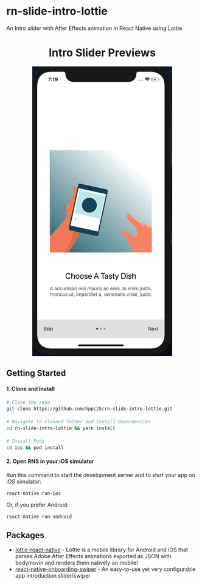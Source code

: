# rn-slide-intro-lottie
An Intro slider with After Effects animation in React Native using Lottie.

<div align="center">
    <h1>Intro Slider Previews </h1>
 <img src="docs/gifs/app.gif" />
</div>


## Getting Started

#### 1. Clone and Install

```bash
# Clone the repo
git clone https://github.com/hppc25/rn-slide-intro-lottie.git

# Navigate to clonned folder and Install dependencies
cd rn-slide-intro-lottie && yarn install

# Install Pods
cd ios && pod install
```

#### 2. Open RNS in your iOS simulator

Run this command to start the development server and to start your app on iOS simulator:
```
react-native run-ios
```

Or, if you prefer Android:
```
react-native run-android
```

## Packages 
- [lottie-react-native](https://github.com/lottie-react-native/lottie-react-native) - Lottie is a mobile library for Android and iOS that parses Adobe After Effects animations exported as JSON with bodymovin and renders them natively on mobile!
- [react-native-onboarding-swiper](https://github.com/jfilter/react-native-onboarding-swiper) - An easy-to-use yet very configurable app introduction slider/swiper

